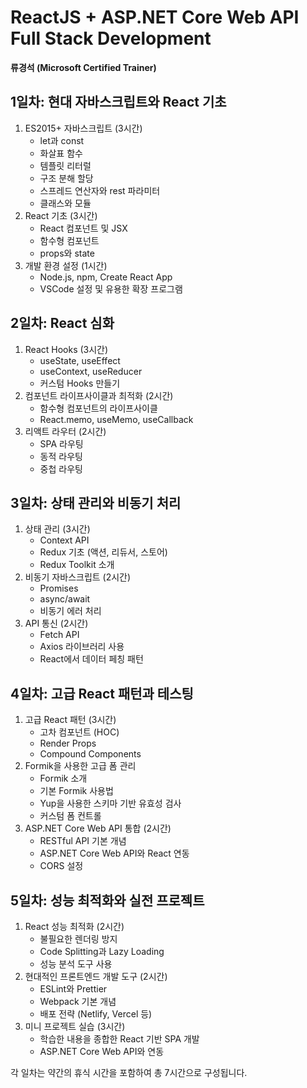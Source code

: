 # ReactJS + ASP.NET Core Web API Full Stack Development

**류경석 (Microsoft Certified Trainer)**

## 1일차: 현대 자바스크립트와 React 기초

1. ES2015+ 자바스크립트 (3시간)
   - let과 const
   - 화살표 함수
   - 템플릿 리터럴
   - 구조 분해 할당
   - 스프레드 연산자와 rest 파라미터
   - 클래스와 모듈
2. React 기초 (3시간)
   - React 컴포넌트 및 JSX
   - 함수형 컴포넌트
   - props와 state
3. 개발 환경 설정 (1시간)
   - Node.js, npm, Create React App
   - VSCode 설정 및 유용한 확장 프로그램

## 2일차: React 심화

1. React Hooks (3시간)
   - useState, useEffect
   - useContext, useReducer
   - 커스텀 Hooks 만들기
2. 컴포넌트 라이프사이클과 최적화 (2시간)
   - 함수형 컴포넌트의 라이프사이클
   - React.memo, useMemo, useCallback
3. 리액트 라우터 (2시간)
   - SPA 라우팅
   - 동적 라우팅
   - 중첩 라우팅

## 3일차: 상태 관리와 비동기 처리

1. 상태 관리 (3시간)
   - Context API
   - Redux 기초 (액션, 리듀서, 스토어)
   - Redux Toolkit 소개
2. 비동기 자바스크립트 (2시간)
   - Promises
   - async/await
   - 비동기 에러 처리
3. API 통신 (2시간)
   - Fetch API
   - Axios 라이브러리 사용
   - React에서 데이터 페칭 패턴

## 4일차: 고급 React 패턴과 테스팅

1. 고급 React 패턴 (3시간)
   - 고차 컴포넌트 (HOC)
   - Render Props
   - Compound Components
2. Formik을 사용한 고급 폼 관리
   - Formik 소개
   - 기본 Formik 사용법
   - Yup을 사용한 스키마 기반 유효성 검사
   - 커스텀 폼 컨트롤
3. ASP.NET Core Web API 통합 (2시간)
   - RESTful API 기본 개념
   - ASP.NET Core Web API와 React 연동
   - CORS 설정

## 5일차: 성능 최적화와 실전 프로젝트

1. React 성능 최적화 (2시간)
   - 불필요한 렌더링 방지
   - Code Splitting과 Lazy Loading
   - 성능 분석 도구 사용
2. 현대적인 프론트엔드 개발 도구 (2시간)
   - ESLint와 Prettier
   - Webpack 기본 개념
   - 배포 전략 (Netlify, Vercel 등)
3. 미니 프로젝트 실습 (3시간)
   - 학습한 내용을 종합한 React 기반 SPA 개발
   - ASP.NET Core Web API와 연동

각 일차는 약간의 휴식 시간을 포함하여 총 7시간으로 구성됩니다.
